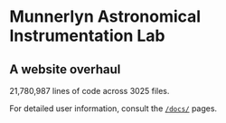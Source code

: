 # Munnerlyn Astronomical Instrumentation Lab
## A website overhaul

21,780,987 lines of code across 3025 files.

For detailed user information, consult the [`/docs/`](https://npeirson.github.io/astro-lab-site/) pages.
